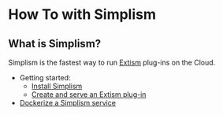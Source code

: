# How To with Simplism

## What is Simplism?

Simplism is the fastest way to run [Extism](https://extism.org/) plug-ins on the Cloud.


- Getting started: 
  - [Install Simplism](install-simplism.md)
  - [Create and serve an Extism plug-in](create-and-serve-wasm-plug-in.md)
- [Dockerize a Simplism service](dockerize-a-simplism-service.md)
